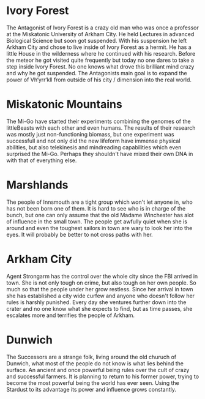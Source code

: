 # Ivory Forest
The Antagonist of Ivory Forest is a crazy old man who was once a professor at the Miskatonic University of Arkham City. He held Lectures in advanced Biological Science but soon got suspended. With his suspension he left Arkham City and chose to live inside of Ivory Forest as a hermit. He has a little House in the wilderness where he continued with his research. Before the meteor he got visited quite frequently but today no one dares to take a step inside Ivory Forest. No one knows what drove this brilliant mind crazy and why he got suspended. The Antagonists main goal is to expand the power of Vh‘yrr‘kll from outside of his city / dimension into the real world.

# Miskatonic Mountains
The Mi-Go have started their experiments combining the genomes of the littleBeasts with each other and even humans. The results of their research was mostly just non-functioning biomass, but one experiment was successfull and not only did the new lifeform have immense physical abilities, but also telekinesis and mindreading capabilities which even surprised the Mi-Go. Perhaps they shouldn't have mixed their own DNA in with that of everything else.

# Marshlands
The people of Innsmouth are a tight group which won't let anyone in, who has not been born one of them. It is hard to see who is in charge of the bunch, but one can only assume that the old Madame Winchester has alot of influence in the small town. The people get awfully quiet when she is around and even the toughest sailors in town are wary to look her into the eyes. It will probably be better to not cross paths with her.

# Arkham City
Agent Strongarm has the control over the whole city since the FBI arrived in town. She is not only tough on crime, but also tough on her own people. So much so that the people under her grow restless. Since her arrival in town she has established a city wide curfew and anyone who doesn't follow her rules is harshly punished. Every day she ventures further down into the crater and no one know what she expects to find, but as time passes, she escalates more and terrifies the people of Arkham.

# Dunwich
The Successors are a strange folk, living around the old churuch of Dunwich, what most of the people do not know is what lies behind the surface. An ancient and once powerful being rules over the cult of crazy and successful farmers. It is planning to return to his former power, trying to become the most powerful being the world has ever seen. Using the Stardust to its advantage its power and influence grows constantly. 
